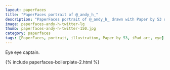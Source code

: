 ```yaml
---
layout: paperfaces
title: "PaperFaces portrait of @_andy_h_"
description: "PaperFaces portrait of @_andy_h_ drawn with Paper by 53 on an iPad."
image: paperfaces-andy-h-twitter-lg
thumb: paperfaces-andy-h-twitter-150.jpg
category: paperfaces
tags: [PaperFaces, portrait, illustration, Paper by 53, iPad art, eye]
---
```


Eye eye captain.

{% include paperfaces-boilerplate-2.html %}
